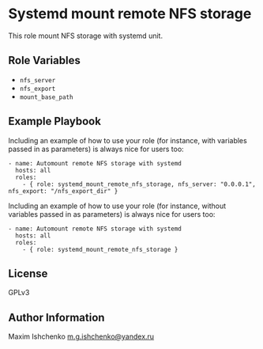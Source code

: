Systemd mount remote NFS storage
=========

This role mount NFS storage with systemd unit.

Role Variables
--------------

* `nfs_server`
* `nfs_export`
* `mount_base_path`

Example Playbook
----------------

Including an example of how to use your role (for instance, with variables passed in as parameters) is always nice for users too:

```
- name: Automount remote NFS storage with systemd
  hosts: all
  roles:
    - { role: systemd_mount_remote_nfs_storage, nfs_server: "0.0.0.1", nfs_export: "/nfs_export_dir" }

```

Including an example of how to use your role (for instance, without variables passed in as parameters) is always nice for users too:

```
- name: Automount remote NFS storage with systemd
  hosts: all
  roles:
    - { role: systemd_mount_remote_nfs_storage }

```

License
-------

GPLv3

Author Information
------------------

Maxim Ishchenko <m.g.ishchenko@yandex.ru>
